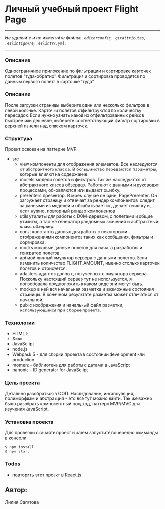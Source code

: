 # Личный учебный проект Flight Page
---

_Не удаляйте и не изменяйте файлы:_
_`.editorconfig`, `.gitattributes`, `.eslintignore`, `.eslintrc.yml`._

---
### Описание
Одностраничное приложение по фильтрации и сортировке карточек полетов "туда-обратно". Фильтрация  и сортировка проводятся по данным первого полета в карточке "туда"

### Описание
После загрузки страницы выберите один или несколько фильтров в левой колонке. Карточки полетов отфильтруются по количеству пересадок.
Если нужно узнать какой из отфильтрованных рейсов быстрее или дешевле, выберете соответствующий фильтр сортировки в верхней панели над списком карточек.

### Структура
Проект основан на паттерне MVP.
* src
    * view
  компоненты для отображения элементов. Все наследуются от абстрактного класса. В большинство передаются параметры, которые влияют на содержание.
    * models
  модели полетов и фильтров. Так же наследуются от абстрактного класса обзервер.  Работают с данными и руководят процессами, обновляются или выдают ошибку.
    * presenters
  презентор. В моем случае он один, PagePresenter. Он загружает страницу и отвечает за рендер компонентов, следит за данными из моделей и обрабатывает их, делает очистку и, если нужно, повторный рендер компонентов
    * utils
  утилиты для работы с DOM-деревом, с полетами и общие утилиты,  а так же генератор рандомных значений и асбтрактный класс обзервер.
    * const
  константы данных для работы с некоторыми отображениями компонентов таких как сообщения, фильтры и сортировка.
    * mocks
  моковые данные полетов для начала разработки и генератор полетов.
    * api
  мой личный эмулятор сервера с данными полетов. Если изменить количество FLIGHT_AMOUNT, именно столько карточек полетов и отрисуется.
    * adapters
  адаптер данных, полученных с эмулятора сервера. Поскольку настоящий сервер тут не используется, я попробовала предположить в каком виде они могут быть.
    * mockup
  в ней вся начальная разметка и возможные состояния страницы. В конечном результате разметка может отличаться от начальной.
    * public
  изображения и начальный файл разметки, использующийся при сборке проекта.

### Технологии
* HTML 5
* Scss
* JavaScript
* node.js
* Webpack 5 - для сборки проекта в состоянии development или production
* moment - библиотека для работы с датами в JavaScript
* nanonid - ID generator for JavaScript

### Цель проекта
Детально разобраться в ООП. Наследование, инкапсуляция, полиморфизм и абстракция - это все тут можно найти. Так же важно было разобрать компонентный похдход, паттерн MVP/MVC для изучения JavaScript.

### Установка проекта
Для проверки скачайте проект и затем запустите почередно комманды в консоли

```sh
$ npm install
$ npm start
```
### Todos

 - повторить этот проект в React.js

## Автор:
Лилия Сагитова
